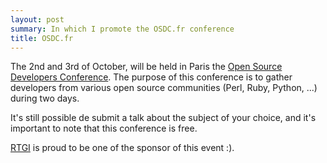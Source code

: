 ```yaml
---
layout: post
summary: In which I promote the OSDC.fr conference
title: OSDC.fr
---
```


The 2nd and 3rd of October, will be held in Paris the <a href="http://act.osdc.fr/osdc2009fr/index.html">Open Source Developers Conference</a>. The purpose of this conference is to gather developers from various open source communities (Perl, Ruby, Python, ...) during two days.

It's still possible de submit a talk about the subject of your choice, and it's important to note that this conference is free.

<a href="http://rtgi.fr">RTGI</a> is proud to be one of the sponsor of this event :).
